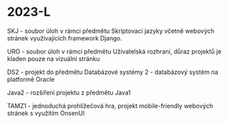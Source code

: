 # 2023-L

SKJ - soubor úloh v rámci předmětu Skriptovací jazyky včetně webových stránek využívajících framework Django.

URO - soubor úloh v rámci předmětu Uživatelská rozhraní, důraz projektů je kladen pouze na vizuální stránku

DS2 - projekt do předmětu Databázové systémy 2 - databázový systém na platformě Oracle

Java2 - rozšíření projektu z předmětu Java1

TAMZ1 - jednoduchá prohlížečová hra, projekt mobile-friendly webových stránek s využitím OnsenUI
